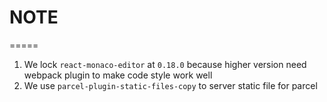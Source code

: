 # NOTE

=====

1. We lock `react-monaco-editor` at `0.18.0` because higher version need webpack plugin to make code style work well
2. We use `parcel-plugin-static-files-copy` to server static file for parcel
